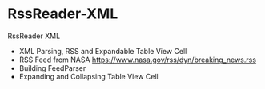 # RssReader-XML
RssReader XML

- XML Parsing, RSS and Expandable Table View Cell
- RSS Feed from NASA https://www.nasa.gov/rss/dyn/breaking_news.rss
- Building FeedParser
- Expanding and Collapsing Table View Cell
